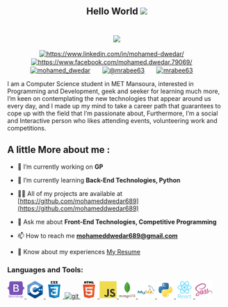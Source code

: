 <h2 align="center">
  Hello World
  <img src="https://media.giphy.com/media/hvRJCLFzcasrR4ia7z/giphy.gif" width="28">
  <br>  <br>
<!--   I'm Mohamed Dwedar -->
</h2>

 <p align="center">
  <a href="https://git.io/typing-svg"><img src="https://readme-typing-svg.herokuapp.com?color=3D90F7&center=true&lines=+Alwayes+Learning+new+Things+%F0%9F%9B%A0;Back+End+Developer+%E2%98%81%EF%B8%8F+;+Competitive+Programmer+%F0%9F%92%BB;+Python+Cpp+JavaScript+%E2%99%BE%EF%B8%8F"></a>
</p>

<p align="center">
<a href="https://linkedin.com/in/https://www.linkedin.com/in/mohamed-dwedar/" target="blank"><img align="center" src="https://raw.githubusercontent.com/rahuldkjain/github-profile-readme-generator/master/src/images/icons/Social/linked-in-alt.svg" alt="https://www.linkedin.com/in/mohamed-dwedar/" height="30" width="40" /></a>
  &#8287;&#8287;&#8287;&#8287;&#8287;
<a href="https://fb.com/https://www.facebook.com/mohamed.dwedar.79069/" target="blank"><img align="center" src="https://raw.githubusercontent.com/rahuldkjain/github-profile-readme-generator/master/src/images/icons/Social/facebook.svg" alt="https://www.facebook.com/mohamed.dwedar.79069/" height="30" width="40" /></a>
 &#8287;&#8287;&#8287;&#8287;&#8287;
<a href="https://codeforces.com/https://codeforces.com/profile/mohamed_dwedar" target="blank"><img align="center" src="https://raw.githubusercontent.com/rahuldkjain/github-profile-readme-generator/master/src/images/icons/Social/codeforces.svg" alt="mohamed_dwedar" height="30" width="40" /></a>
 &#8287;&#8287;&#8287;&#8287;&#8287;
<a href="https://www.hackerrank.com/mohameddwedar689" target="blank"><img align="center" src="https://raw.githubusercontent.com/rahuldkjain/github-profile-readme-generator/master/src/images/icons/Social/hackerrank.svg" alt="@mrabee63" height="30" width="40" /></a>
 &#8287;&#8287;&#8287;&#8287;&#8287;
<a href="https://leetcode.com/mohameddwedar689/" target="blank"><img align="center" src="https://raw.githubusercontent.com/rahuldkjain/github-profile-readme-generator/master/src/images/icons/Social/leet-code.svg" alt="mrabee63" height="30" width="40" /></a>
&#8287;&#8287;&#8287;&#8287;&#8287;
</p>

I am a Computer Science student in MET Mansoura, interested in Programming and Development, geek and seeker for learning much more, I’m keen on contemplating the new technologies that appear around us every day, and I made up my mind to take a career path that guarantees to cope up with the field that I’m passionate about, Furthermore, I’m a social and Interactive person who likes attending events, volunteering work and competitions.
<br/>

## A little More about me  :

- 🔭 I’m currently working on **GP**

- 🌱 I’m currently learning **Back-End Technologies, Python**

- 👨‍💻 All of my projects are available at [https://github.com/mohameddwedar689](https://github.com/mohameddwedar689)

- 💬 Ask me about **Front-End Technologies, Competitive Programming**

- 📫 How to reach me **mohameddwedar689@gmail.com**

- 📄 Know about my experiences [My Resume](https://drive.google.com/file/d/1qnsVcEW6aXJxYBbfpwsZkDLUg3JZOyJA/view?usp=sharing)


<h3 align="left">Languages and Tools:</h3>
<p align="left"> <a href="https://getbootstrap.com" target="_blank" rel="noreferrer"> <img src="https://raw.githubusercontent.com/devicons/devicon/master/icons/bootstrap/bootstrap-plain-wordmark.svg" alt="bootstrap" width="40" height="40"/> </a> <a href="https://www.w3schools.com/cpp/" target="_blank" rel="noreferrer"> <img src="https://raw.githubusercontent.com/devicons/devicon/master/icons/cplusplus/cplusplus-original.svg" alt="cplusplus" width="40" height="40"/> </a> <a href="https://www.w3schools.com/css/" target="_blank" rel="noreferrer"> <img src="https://raw.githubusercontent.com/devicons/devicon/master/icons/css3/css3-original-wordmark.svg" alt="css3" width="40" height="40"/> </a> <a href="https://git-scm.com/" target="_blank" rel="noreferrer"> <img src="https://www.vectorlogo.zone/logos/git-scm/git-scm-icon.svg" alt="git" width="40" height="40"/> </a> <a href="https://www.w3.org/html/" target="_blank" rel="noreferrer"> <img src="https://raw.githubusercontent.com/devicons/devicon/master/icons/html5/html5-original-wordmark.svg" alt="html5" width="40" height="40"/> </a> <a href="https://developer.mozilla.org/en-US/docs/Web/JavaScript" target="_blank" rel="noreferrer"> <img src="https://raw.githubusercontent.com/devicons/devicon/master/icons/javascript/javascript-original.svg" alt="javascript" width="40" height="40"/> </a> <a href="https://www.mongodb.com/" target="_blank" rel="noreferrer"> <img src="https://raw.githubusercontent.com/devicons/devicon/master/icons/mongodb/mongodb-original-wordmark.svg" alt="mongodb" width="40" height="40"/> </a> <a href="https://www.mysql.com/" target="_blank" rel="noreferrer"> <img src="https://raw.githubusercontent.com/devicons/devicon/master/icons/mysql/mysql-original-wordmark.svg" alt="mysql" width="40" height="40"/> </a> <a href="https://www.python.org" target="_blank" rel="noreferrer"> <img src="https://raw.githubusercontent.com/devicons/devicon/master/icons/python/python-original.svg" alt="python" width="40" height="40"/> </a> <a href="https://reactjs.org/" target="_blank" rel="noreferrer"> <img src="https://raw.githubusercontent.com/devicons/devicon/master/icons/react/react-original-wordmark.svg" alt="react" width="40" height="40"/> </a> <a href="https://sass-lang.com" target="_blank" rel="noreferrer"> <img src="https://raw.githubusercontent.com/devicons/devicon/master/icons/sass/sass-original.svg" alt="sass" width="40" height="40"/> </a> </p>

<br>
